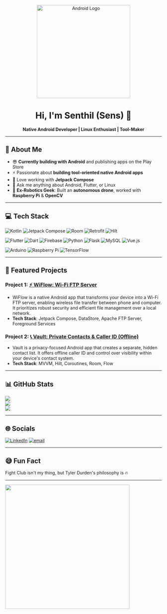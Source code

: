 <p align="center">
  <img src="https://lh3.googleusercontent.com/ePDa00l00mhLImE188cI-j032vEAaH1nmq3uotSupRXxcuRm3OhcpZCTBleB8u5JcfDcjKhS5HBFbDcSwKiaow99qOXus5IHkuFhbytfTx1-krRqafw=s0" width="300" alt="Android Logo">
</p>  
<h1 align="center">Hi, I'm Senthil (Sens) 👋</h1>  
<p align="center">
  <b>Native Android Developer | Linux Enthusiast | Tool-Maker</b>  
</p>  

- - -

## 💫 About Me

- 😎 **Currently building with Android** and publishing apps on the Play Store  
- ⚡ Passionate about **building tool-oriented native Android apps**  
- 💙 Love working with **Jetpack Compose**
- 💬 Ask me anything about Android, Flutter, or Linux
- 🤖 **Ex-Robotics Geek**: Built an **autonomous drone**, worked with **Raspberry Pi** & **OpenCV**  

- - -

## 💻 Tech Stack
![Kotlin](https://img.shields.io/badge/Kotlin-%230095D5.svg?style=for-the-badge&logo=kotlin&logoColor=white)  ![Jetpack Compose](https://img.shields.io/badge/Jetpack%20Compose-4285F4.svg?style=for-the-badge&logo=jetpack-compose&logoColor=white)  ![Room](https://img.shields.io/badge/Room-%23F24E1E.svg?style=for-the-badge&logo=android&logoColor=white)  ![Retrofit](https://img.shields.io/badge/Retrofit-%236DB33F.svg?style=for-the-badge&logo=android&logoColor=white)  ![Hilt](https://img.shields.io/badge/Hilt-%234FC08D.svg?style=for-the-badge&logo=android&logoColor=white)   

![Flutter](https://img.shields.io/badge/Flutter-%2302569B.svg?style=for-the-badge&logo=Flutter&logoColor=white) ![Dart](https://img.shields.io/badge/dart-%230175C2.svg?style=for-the-badge&logo=dart&logoColor=white) ![Firebase](https://img.shields.io/badge/firebase-%23039BE5.svg?style=for-the-badge&logo=firebase) ![Python](https://img.shields.io/badge/python-3670A0?style=for-the-badge&logo=python&logoColor=ffdd54) ![Flask](https://img.shields.io/badge/flask-%23000.svg?style=for-the-badge&logo=flask&logoColor=white)  ![MySQL](https://img.shields.io/badge/mysql-4479A1.svg?style=for-the-badge&logo=mysql&logoColor=white) ![Vue.js](https://img.shields.io/badge/vue.js-%2335495e.svg?style=for-the-badge&logo=vuedotjs&logoColor=%234FC08D) 
 
![Arduino](https://img.shields.io/badge/-Arduino-00979D?style=for-the-badge&logo=Arduino&logoColor=white) ![Raspberry Pi](https://img.shields.io/badge/-Raspberry_Pi-C51A4A?style=for-the-badge&logo=Raspberry-Pi) ![TensorFlow](https://img.shields.io/badge/TensorFlow-%23FF6F00.svg?style=for-the-badge&logo=TensorFlow&logoColor=white)

- - -

## 📌 Featured Projects  



### **Project 1: [⚡ WiFlow: Wi-Fi FTP Server](https://github.com/sens-sens/WiFlow-Android)**  
- WiFlow is a native Android app that transforms your device into a Wi-Fi FTP server, enabling wireless file transfer between phone and computer. It prioritizes robust security and efficient file management over a local network.  
- **Tech Stack**: Jetpack Compose, DataStore, Apache FTP Server, Foreground Services  

### **Project 2: [📞 Vault: Private Contacts & Caller ID (Offline)](https://github.com/sens-sens/Vault-Android)**  
- Vault is a privacy-focused Android app that creates a separate, hidden contact list. It offers offline caller ID and control over visibility within your device's contact system.
- **Tech Stack**: MVVM, Hilt, Coroutines, Room, Flow  

- - -

## 📊 GitHub Stats

![](https://github-readme-stats.vercel.app/api?username=sens-sens&theme=github_dark&hide_border=false&include_all_commits=false&count_private=true)<br/>
![](https://nirzak-streak-stats.vercel.app/?user=sens-sens&theme=github_dark&hide_border=false)<br/>
![](https://github-readme-stats.vercel.app/api/top-langs/?username=sens-sens&theme=github_dark&layout=compact&hide_border=false&include_all_commits=true&count_private=true)

- - -

## 🌐 Socials
[![LinkedIn](https://img.shields.io/badge/LinkedIn-%230077B5.svg?logo=linkedin&logoColor=white)](https://linkedin.com/in/senthil-sens) [![email](https://img.shields.io/badge/Email-D14836?logo=gmail&logoColor=white)](mailto:senthilraja1919@gmail.com) 

- - -

## 😅 Fun Fact

Fight Club isn't my thing, but Tyler Durden's philosophy is 🔥
- - -
<p>
  <img src="https://media.giphy.com/media/qgQUggAC3Pfv687qPC/giphy.gif" width="400" >
</p>
